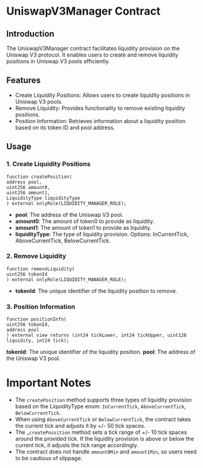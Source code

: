 # UniswapV3Manager Contract 

## Introduction

The UniswapV3Manager contract facilitates liquidity provision on the Uniswap V3 protocol. It enables users to create and remove liquidity positions in Uniswap V3 pools efficiently.

## Features
* Create Liquidity Positions: Allows users to create liquidity positions in Uniswap V3 pools.
* Remove Liquidity: Provides functionality to remove existing liquidity positions.
* Position Information: Retrieves information about a liquidity position based on its token ID and pool address.

## Usage

### 1. Create Liquidity Positions

   ```solidity
   function createPosition(
   address pool,
   uint256 amount0,
   uint256 amount1,
   LiquidityType liquidityType
   ) external onlyRole(LIQUIDITY_MANAGER_ROLE);
   ```

*    **pool**: The address of the Uniswap V3 pool.
*    **amount0**: The amount of token0 to provide as liquidity.
*    **amount1**: The amount of token1 to provide as liquidity.
*    **liquidityType**: The type of liquidity provision. Options: InCurrentTick, AboveCurrentTick, BelowCurrentTick.

### 2. Remove Liquidity

   ```solidity
   function removeLiquidity(
   uint256 tokenId
   ) external onlyRole(LIQUIDITY_MANAGER_ROLE);
```

*    **tokenId**: The unique identifier of the liquidity position to remove.

### 3. Position Information

   ```solidity
   function positionInfo(
   uint256 tokenId,
   address pool
   ) external view returns (int24 tickLower, int24 tickUpper, uint128 liquidity, int24 tick);
```

**tokenId**: The unique identifier of the liquidity position.
**pool**: The address of the Uniswap V3 pool.

# Important Notes

*    The `createPosition` method supports three types of liquidity provision based on the LiquidityType enum: `InCurrentTick`, `AboveCurrentTick`, `BelowCurrentTick`.
*    When using `AboveCurrentTick` or `BelowCurrentTick`, the contract takes the current tick and adjusts it by +/- 50 tick spaces.
*    The _`createPossition` method sets a tick range of +/- 10 tick spaces around the provided tick. If the liquidity provision is above or below the current tick, it adjusts the tick range accordingly.
*    The contract does not handle `amount0Min` and `amount1Min`, so users need to be cautious of slippage.
